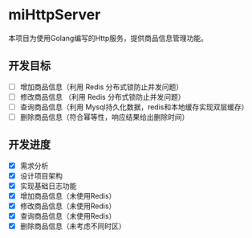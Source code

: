 # miHttpServer

本项目为使用Golang编写的Http服务，提供商品信息管理功能。

## 开发目标

- [ ] 增加商品信息（利用 Redis 分布式锁防止并发问题）
- [ ] 修改商品信息 （利用 Redis 分布式锁防止并发问题）
- [ ] 查询商品信息（利用 Mysql持久化数据，redis和本地缓存实现双层缓存）
- [ ] 删除商品信息（符合幂等性，响应结果给出删除时间）

## 开发进度

- [x] 需求分析
- [x] 设计项目架构
- [x] 实现基础日志功能
- [x] 增加商品信息（未使用Redis）
- [x] 修改商品信息（未使用Redis）
- [x] 查询商品信息（未使用Redis）
- [x] 删除商品信息（未考虑不同时区）
